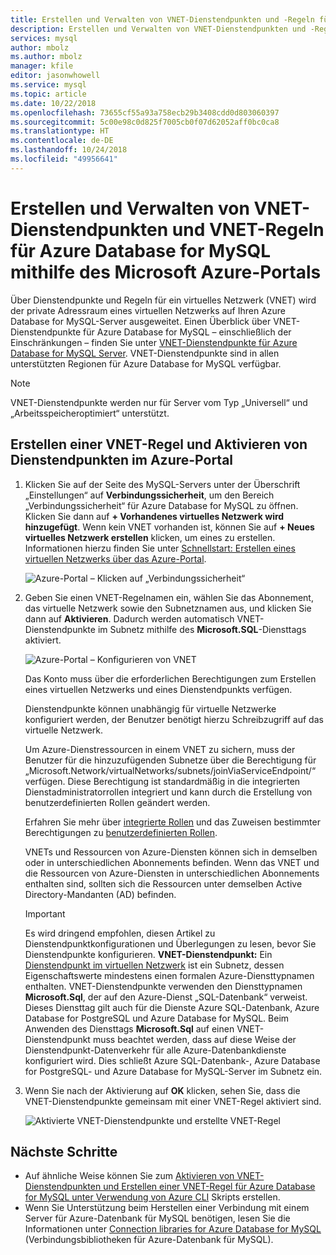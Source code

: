```yaml
---
title: Erstellen und Verwalten von VNET-Dienstendpunkten und -Regeln für Azure Database for MySQL mithilfe des Azure-Portals | Microsoft-Dokumentation
description: Erstellen und Verwalten von VNET-Dienstendpunkten und -Regeln für Azure Database for MySQL mithilfe des Microsoft Azure-Portals
services: mysql
author: mbolz
ms.author: mbolz
manager: kfile
editor: jasonwhowell
ms.service: mysql
ms.topic: article
ms.date: 10/22/2018
ms.openlocfilehash: 73655cf55a93a758ecb29b3408cdd0d803060397
ms.sourcegitcommit: 5c00e98c0d825f7005cb0f07d62052aff0bc0ca8
ms.translationtype: HT
ms.contentlocale: de-DE
ms.lasthandoff: 10/24/2018
ms.locfileid: "49956641"
---
```

# <a name="create-and-manage-azure-database-for-mysql-vnet-service-endpoints-and-vnet-rules-by-using-the-azure-portal"></a>Erstellen und Verwalten von VNET-Dienstendpunkten und VNET-Regeln für Azure Database for MySQL mithilfe des Microsoft Azure-Portals
Über Dienstendpunkte und Regeln für ein virtuelles Netzwerk (VNET) wird der private Adressraum eines virtuellen Netzwerks auf Ihren Azure Database for MySQL-Server ausgeweitet. Einen Überblick über VNET-Dienstendpunkte für Azure Database for MySQL – einschließlich der Einschränkungen – finden Sie unter [VNET-Dienstendpunkte für Azure Database for MySQL Server](concepts-data-access-and-security-vnet.md). VNET-Dienstendpunkte sind in allen unterstützten Regionen für Azure Database for MySQL verfügbar.

> [!NOTE]
> VNET-Dienstendpunkte werden nur für Server vom Typ „Universell“ und „Arbeitsspeicheroptimiert“ unterstützt.

## <a name="create-a-vnet-rule-and-enable-service-endpoints-in-the-azure-portal"></a>Erstellen einer VNET-Regel und Aktivieren von Dienstendpunkten im Azure-Portal

1. Klicken Sie auf der Seite des MySQL-Servers unter der Überschrift „Einstellungen“ auf **Verbindungssicherheit**, um den Bereich „Verbindungssicherheit“ für Azure Database for MySQL zu öffnen. Klicken Sie dann auf **+ Vorhandenes virtuelles Netzwerk wird hinzugefügt**. Wenn kein VNET vorhanden ist, können Sie auf **+ Neues virtuelles Netzwerk erstellen** klicken, um eines zu erstellen. Informationen hierzu finden Sie unter [Schnellstart: Erstellen eines virtuellen Netzwerks über das Azure-Portal](../virtual-network/quick-create-portal.md).

   ![Azure-Portal – Klicken auf „Verbindungssicherheit“](./media/howto-manage-vnet-using-portal/1-connection-security.png)

2. Geben Sie einen VNET-Regelnamen ein, wählen Sie das Abonnement, das virtuelle Netzwerk sowie den Subnetznamen aus, und klicken Sie dann auf **Aktivieren**. Dadurch werden automatisch VNET-Dienstendpunkte im Subnetz mithilfe des **Microsoft.SQL**-Diensttags aktiviert.

   ![Azure-Portal – Konfigurieren von VNET](./media/howto-manage-vnet-using-portal/2-configure-vnet.png)

   Das Konto muss über die erforderlichen Berechtigungen zum Erstellen eines virtuellen Netzwerks und eines Dienstendpunkts verfügen.

   Dienstendpunkte können unabhängig für virtuelle Netzwerke konfiguriert werden, der Benutzer benötigt hierzu Schreibzugriff auf das virtuelle Netzwerk.
    
   Um Azure-Dienstressourcen in einem VNET zu sichern, muss der Benutzer für die hinzuzufügenden Subnetze über die Berechtigung für „Microsoft.Network/virtualNetworks/subnets/joinViaServiceEndpoint/“ verfügen. Diese Berechtigung ist standardmäßig in die integrierten Dienstadministratorrollen integriert und kann durch die Erstellung von benutzerdefinierten Rollen geändert werden.
    
   Erfahren Sie mehr über [integrierte Rollen](https://docs.microsoft.com/azure/active-directory/role-based-access-built-in-roles) und das Zuweisen bestimmter Berechtigungen zu [benutzerdefinierten Rollen](https://docs.microsoft.com/azure/active-directory/role-based-access-control-custom-roles).
    
   VNETs und Ressourcen von Azure-Diensten können sich in demselben oder in unterschiedlichen Abonnements befinden. Wenn das VNET und die Ressourcen von Azure-Diensten in unterschiedlichen Abonnements enthalten sind, sollten sich die Ressourcen unter demselben Active Directory-Mandanten (AD) befinden.

   > [!IMPORTANT]
   > Es wird dringend empfohlen, diesen Artikel zu Dienstendpunktkonfigurationen und Überlegungen zu lesen, bevor Sie Dienstendpunkte konfigurieren. **VNET-Dienstendpunkt:** Ein [Dienstendpunkt im virtuellen Netzwerk](../virtual-network/virtual-network-service-endpoints-overview.md) ist ein Subnetz, dessen Eigenschaftswerte mindestens einen formalen Azure-Diensttypnamen enthalten. VNET-Dienstendpunkte verwenden den Diensttypnamen **Microsoft.Sql**, der auf den Azure-Dienst „SQL-Datenbank“ verweist. Dieses Diensttag gilt auch für die Dienste Azure SQL-Datenbank, Azure Database for PostgreSQL und Azure Database for MySQL. Beim Anwenden des Diensttags **Microsoft.Sql** auf einen VNET-Dienstendpunkt muss beachtet werden, dass auf diese Weise der Dienstendpunkt-Datenverkehr für alle Azure-Datenbankdienste konfiguriert wird. Dies schließt Azure SQL-Datenbank-, Azure Database for PostgreSQL- und Azure Database for MySQL-Server im Subnetz ein. 
   > 

3. Wenn Sie nach der Aktivierung auf **OK** klicken, sehen Sie, dass die VNET-Dienstendpunkte gemeinsam mit einer VNET-Regel aktiviert sind.

   ![Aktivierte VNET-Dienstendpunkte und erstellte VNET-Regel](./media/howto-manage-vnet-using-portal/3-vnet-service-endpoints-enabled-vnet-rule-created.png)

## <a name="next-steps"></a>Nächste Schritte
- Auf ähnliche Weise können Sie zum [Aktivieren von VNET-Dienstendpunkten und Erstellen einer VNET-Regel für Azure Database for MySQL unter Verwendung von Azure CLI](howto-manage-vnet-using-cli.md) Skripts erstellen.
- Wenn Sie Unterstützung beim Herstellen einer Verbindung mit einem Server für Azure-Datenbank für MySQL benötigen, lesen Sie die Informationen unter [Connection libraries for Azure Database for MySQL](./concepts-connection-libraries.md) (Verbindungsbibliotheken für Azure-Datenbank für MySQL).
